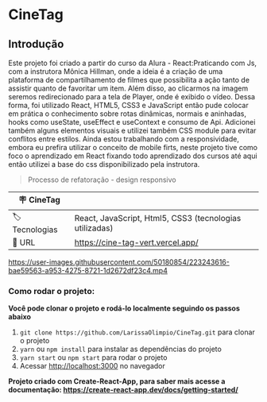 # CineTag

## Introdução 

Este projeto foi criado a partir do curso da Alura - React:Praticando com Js, com a instrutora Mônica Hillman, onde a ideia é a criação de uma plataforma de compartilhamento de filmes que possibilita a ação tanto de assistir quanto de favoritar um item. Além disso, ao clicarmos na imagem seremos redirecionado para a tela de Player, onde é exibido o vídeo.
Dessa forma, foi utilizado  React, HTML5, CSS3 e JavaScript então pude colocar em prática o conhecimento sobre rotas dinâmicas, normais e aninhadas, hooks como useState, useEffect e useContext e consumo de Api.
Adicionei também alguns elementos visuais e utilizei também CSS module para evitar conflitos entre estilos. Ainda estou trabalhando com a responsividade, embora eu prefira utilizar o conceito de mobile firts, neste projeto tive como foco o aprendizado em React fixando todo aprendizado dos cursos até aqui então utilizei a base do css disponibilizado pela instrutora.



> Processo de refatoração - design responsivo

| :placard: CineTag |     |
| -------------  | --- |
| :label: Tecnologias | React, JavaScript, Html5, CSS3 (tecnologias utilizadas)
| :rocket: URL         |https://cine-tag-vert.vercel.app/




https://user-images.githubusercontent.com/50180854/223243616-bae59563-a953-4275-8721-1d2672df23c4.mp4


### Como rodar o projeto:

**Você pode clonar o projeto e rodá-lo localmente seguindo os passos abaixo**

1. `git clone https://github.com/LarissaOlimpio/CineTag.git` para clonar o projeto
2. `yarn` ou `npm install` para instalar as dependências do projeto
3. `yarn start` ou `npm start` para rodar o projeto
4. Acessar [http://localhost:3000](http://localhost:3000) no navegador

**Projeto criado com Create-React-App, para saber mais acesse a documentação: https://create-react-app.dev/docs/getting-started/**